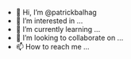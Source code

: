 - 👋 Hi, I’m @patrickbalhag
- 👀 I’m interested in ...
- 🌱 I’m currently learning ...
- 💞️ I’m looking to collaborate on ...
- 📫 How to reach me ...

<!---
patrickbalhag/patrickbalhag is a ✨ special ✨ repository because its `README.md` (this file) appears on your GitHub profile.
You can click the Preview link to take a look at your changes.
--->
